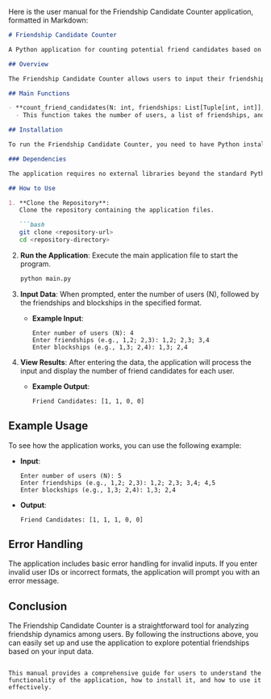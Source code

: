 Here is the user manual for the Friendship Candidate Counter application, formatted in Markdown:

```markdown
# Friendship Candidate Counter

A Python application for counting potential friend candidates based on user friendships and blockships.

## Overview

The Friendship Candidate Counter allows users to input their friendships and blockships to determine how many potential friends each user has. The application processes the input data and applies specific conditions to identify friend candidates.

## Main Functions

- **count_friend_candidates(N: int, friendships: List[Tuple[int, int]], blockships: List[Tuple[int, int]]) -> List[int]**: 
  - This function takes the number of users, a list of friendships, and a list of blockships as input. It returns a list of counts representing the number of friend candidates for each user based on the defined conditions.

## Installation

To run the Friendship Candidate Counter, you need to have Python installed on your machine. You can download it from [python.org](https://www.python.org/downloads/).

### Dependencies

The application requires no external libraries beyond the standard Python library. Ensure you have Python 3.x installed.

## How to Use

1. **Clone the Repository**: 
   Clone the repository containing the application files.

   ```bash
   git clone <repository-url>
   cd <repository-directory>
   ```

2. **Run the Application**: 
   Execute the main application file to start the program.

   ```bash
   python main.py
   ```

3. **Input Data**: 
   When prompted, enter the number of users (N), followed by the friendships and blockships in the specified format.

   - **Example Input**:
     ```
     Enter number of users (N): 4
     Enter friendships (e.g., 1,2; 2,3): 1,2; 2,3; 3,4
     Enter blockships (e.g., 1,3; 2,4): 1,3; 2,4
     ```

4. **View Results**: 
   After entering the data, the application will process the input and display the number of friend candidates for each user.

   - **Example Output**:
     ```
     Friend Candidates: [1, 1, 0, 0]
     ```

## Example Usage

To see how the application works, you can use the following example:

- **Input**:
  ```
  Enter number of users (N): 5
  Enter friendships (e.g., 1,2; 2,3): 1,2; 2,3; 3,4; 4,5
  Enter blockships (e.g., 1,3; 2,4): 1,3; 2,4
  ```

- **Output**:
  ```
  Friend Candidates: [1, 1, 1, 0, 0]
  ```

## Error Handling

The application includes basic error handling for invalid inputs. If you enter invalid user IDs or incorrect formats, the application will prompt you with an error message.

## Conclusion

The Friendship Candidate Counter is a straightforward tool for analyzing friendship dynamics among users. By following the instructions above, you can easily set up and use the application to explore potential friendships based on your input data.
```

This manual provides a comprehensive guide for users to understand the functionality of the application, how to install it, and how to use it effectively.